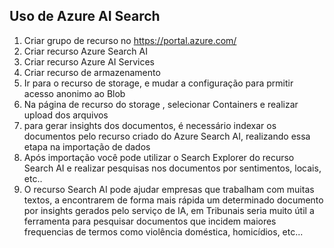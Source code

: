 ﻿## Uso de Azure AI Search

1. Criar grupo de recurso no https://portal.azure.com/
2. Criar recurso Azure Search AI
3. Criar recurso Azure AI Services
4. Criar recurso de armazenamento
5. Ir para o recurso de storage, e mudar a configuração para prmitir acesso anonimo ao Blob
6. Na página de recurso do storage , selecionar Containers e realizar upload dos arquivos
7. para gerar insights dos documentos, é necessário indexar os documentos pelo recurso criado do Azure Search AI, realizando essa etapa na importação de dados
8. Após importação você pode utilizar o Search Explorer do recurso Search AI e realizar pesquisas nos documentos por sentimentos, locais, etc..
9. O recurso Search AI pode ajudar empresas que trabalham com muitas textos, a encontrarem de forma mais rápida um determinado documento por insights gerados pelo serviço de IA, em Tribunais seria muito útil a ferramenta para pesquisar documentos que incidem maiores frequencias de termos como violência doméstica, homicídios, etc...

